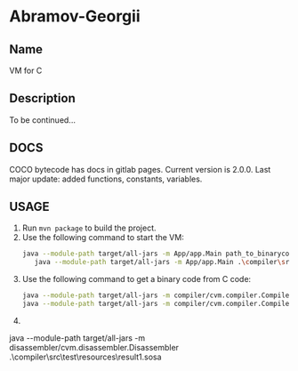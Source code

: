 # Abramov-Georgii

## Name

VM for C

## Description

To be continued...

## DOCS

COCO bytecode has docs in gitlab pages.
Current version is 2.0.0. Last major update: added functions, constants, variables.

## USAGE

1. Run `mvn package` to build the project.
2. Use the following command to start the VM:
   ```bash
   java --module-path target/all-jars -m App/app.Main path_to_binarycode
      java --module-path target/all-jars -m App/app.Main .\compiler\src\test\resources\result1.sosa
3. Use the following command to get a binary code from C code:
   ```bash
   java --module-path target/all-jars -m compiler/cvm.compiler.Compiler input_file_path output_file_path
   java --module-path target/all-jars -m compiler/cvm.compiler.Compiler .\compiler\src\test\resources\inputcomplier1.txt .\compiler\src\test\resources\result1.sosa

4.
   ```bash
java --module-path target/all-jars -m disassembler/cvm.disassembler.Disassembler .\compiler\src\test\resources\result1.sosa          

